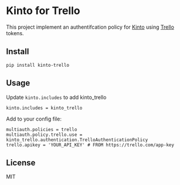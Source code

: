 # Kinto for Trello

This project implement an authentifcation policy for [Kinto][] using [Trello][] tokens.

[kinto]: https://www.kinto-storage.org/
[trello]: http://trello.com/

## Install

    pip install kinto-trello

## Usage

Update `kinto.includes` to add kinto_trello

    kinto.includes = kinto_trello

Add to your config file:

    multiauth.policies = trello
    multiauth.policy.trello.use = kinto_trello.authentication.TrelloAuthenticationPolicy
    trello.apikey = 'YOUR_API_KEY' # FROM https://trello.com/app-key

## License

MIT
